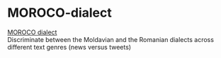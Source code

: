 # MOROCO-dialect
[MOROCO dialect](https://www.kaggle.com/c/ml-2020-unibuc-3/leaderboard)  
Discriminate between the Moldavian and the Romanian dialects across different text genres (news versus tweets)
